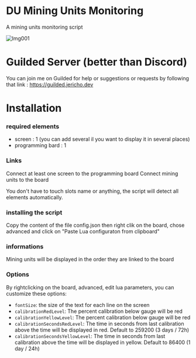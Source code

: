 # DU Mining Units Monitoring
 A mining units monitoring script

![Img001](https://github.com/Jericho1060/du-mining-units-monitoring/blob/main/du-mining-units-monitoring.png?raw=true)

# Guilded Server (better than Discord)

You can join me on Guilded for help or suggestions or requests by following that link : https://guilded.jericho.dev

# Installation

### required elements

- screen : 1 (you can add several il you want to display it in several places)
- programming bard : 1

### Links

Connect at least one screen to the programming board
Connect mining units to the board

You don't have to touch slots name or anything, the script will detect all elements automatically.

### installing the script

Copy the content of the file config.json then right clik on the board, chose advanced and click on "Paste Lua configuraton from clipboard"

### informations

Mining units will be displayed in the order they are linked to the board

### Options

By rightclicking on the board, advanced, edit lua parameters, you can customize these options:

- `fontSize`: the size of the text for each line on the screen
- `calibrationRedLevel`: The percent calibration below gauge will be red
- `calibrationYellowLevel`: The percent calibration below gauge will be red
- `calibrationSecondsRedLevel`: The time in seconds from last calibration above the time will be displayed in red. Default to 259200 (3 days / 72h)
- `calibrationSecondsYellowLevel`: The time in seconds from last calibration above the time will be displayed in yellow. Default to 86400 (1 day / 24h)
